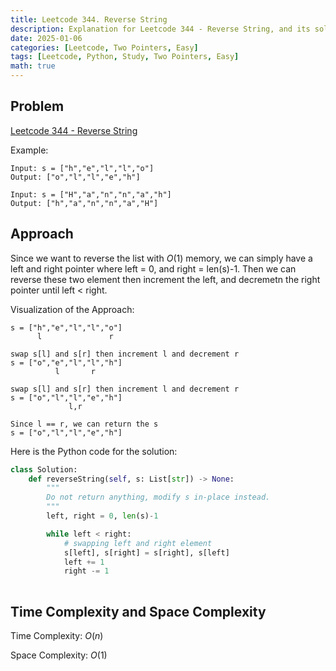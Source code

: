 ```yaml
---
title: Leetcode 344. Reverse String
description: Explanation for Leetcode 344 - Reverse String, and its solution in Python.
date: 2025-01-06
categories: [Leetcode, Two Pointers, Easy]
tags: [Leetcode, Python, Study, Two Pointers, Easy]
math: true
---
```


## Problem
[Leetcode 344 - Reverse String](https://leetcode.com/problems/reverse-string/description/)

Example:
```
Input: s = ["h","e","l","l","o"]
Output: ["o","l","l","e","h"]

Input: s = ["H","a","n","n","a","h"]
Output: ["h","a","n","n","a","H"]
```

## Approach

Since we want to reverse the list with $O(1)$ memory, we can simply have a left and right pointer where left = 0, and right = len(s)-1. Then we can reverse these two element then increment the left, and decremetn the right pointer until left < right.

Visualization of the Approach:
```
s = ["h","e","l","l","o"]
      l               r

swap s[l] and s[r] then increment l and decrement r
s = ["o","e","l","l","h"]
          l       r

swap s[l] and s[r] then increment l and decrement r
s = ["o","l","l","e","h"]
             l,r

Since l == r, we can return the s 
s = ["o","l","l","e","h"]
```

Here is the Python code for the solution:
```python
class Solution:
    def reverseString(self, s: List[str]) -> None:
        """
        Do not return anything, modify s in-place instead.
        """
        left, right = 0, len(s)-1

        while left < right:
            # swapping left and right element
            s[left], s[right] = s[right], s[left]
            left += 1
            right -= 1
    
```
## Time Complexity and Space Complexity

Time Complexity: $O(n)$

Space Complexity: $O(1)$
